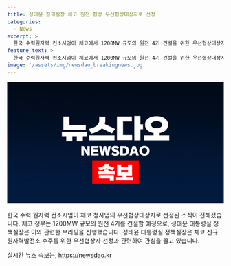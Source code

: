 ```yaml
---
title: 성태윤 정책실장 체코 원전 협상 우선협상대상자로 선정
categories:
  - News
excerpt: >
  한국 수력원자력 컨소시엄이 체코에서 1200MW 규모의 원전 4기 건설을 위한 우선협상대상자로 선정되었다. 성태윤 대통령실 정책실장은 이에 관한 브리핑을 진행하며 이 사업의 중요성을 강조했다. 한국 기업의 해외 원자력 발전사업 참여가 확대될 전망이며, 이는 국내 원자력산업의 경쟁력을 높이는 데 도움이 될 것으로 기대된다.
feature_text: >
  한국 수력원자력 컨소시엄이 체코에서 1200MW 규모의 원전 4기 건설을 위한 우선협상대상자로 선정되었다. 성태윤 대통령실 정책실장은 이에 관한 브리핑을 진행하며 이 사업의 중요성을 강조했다. 한국 기업의 해외 원자력 발전사업 참여가 확대될 전망이며, 이는 국내 원자력산업의 경쟁력을 높이는 데 도움이 될 것으로 기대된다.
image: '/assets/img/newsdao_breakingnews.jpg'
---
```


<p><img src="/assets/img/newsdao_breakingnews.jpg" alt="cryptoinkorea 속보" /></p>

<p>한국 수력 원자력 컨소시엄이 체코 청사업의 우선협상대상자로 선정된 소식이 전해졌습니다. 체코 정부는 1200MW 규모의 원전 4기를 건설할 예정으로, 성태윤 대통령실 정책실장은 이와 관련한 브리핑을 진행했습니다. 성태윤 대통령실 정책실장은 체코 신규 원자력발전소 수주를 위한 우선협상자 선정과 관련하여 관심을 끌고 있습니다.</p>
실시간 뉴스 속보는, <a href="https://newsdao.kr" rel="dofollow">https://newsdao.kr</a>


